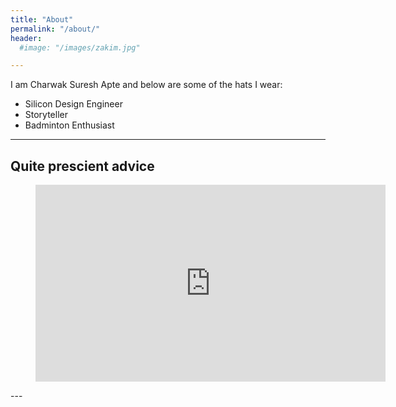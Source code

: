 ```yaml
---
title: "About"
permalink: "/about/"
header:
  #image: "/images/zakim.jpg"

---
```


I am Charwak Suresh Apte and below are some of the hats I wear:

- Silicon Design Engineer
- Storyteller
- Badminton Enthusiast

---
<h2>Quite prescient advice</h2>
<div class="video">
    <figure>
      <iframe width="560" height="315" src="https://www.youtube.com/embed/ihaB8AFOhZo" frameborder="0" allow="accelerometer; autoplay; encrypted-media; gyroscope; picture-in-picture" allowfullscreen></iframe>
    </figure>
</div>
---
